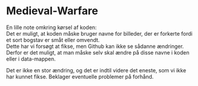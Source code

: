 # Medieval-Warfare

En lille note omkring kørsel af koden: </br>
Det er muligt, at koden måske bruger navne for billeder, der er forkerte fordi et sort bogstav er småt eller omvendt. </br>
Dette har vi forsøgt at fikse, men Github kan ikke se sådanne ændringer. Derfor er det muligt, at man måske selv skal ændre på disse navne i koden eller i data-mappen. </br>

Det er ikke en stor ændring, og det er indtil videre det eneste, som vi ikke har kunnet fikse.
Beklager eventuelle problemer på forhånd.
